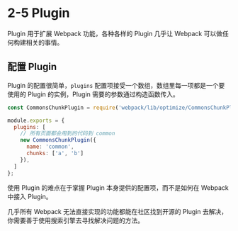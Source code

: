 # 2-5 Plugin
Plugin 用于扩展 Webpack 功能，各种各样的 Plugin 几乎让 Webpack 可以做任何构建相关的事情。


## 配置 Plugin
Plugin 的配置很简单，`plugins` 配置项接受一个数组，数组里每一项都是一个要使用的 Plugin 的实例，Plugin 需要的参数通过构造函数传入。
```js
const CommonsChunkPlugin = require('webpack/lib/optimize/CommonsChunkPlugin');

module.exports = {
  plugins: [
    // 所有页面都会用到的代码到 common
    new CommonsChunkPlugin({
      name: 'common',
      chunks: ['a', 'b']
    }),
  ]
};
```
使用 Plugin 的难点在于掌握 Plugin 本身提供的配置项，而不是如何在 Webpack 中接入 Plugin。

几乎所有 Webpack 无法直接实现的功能都能在社区找到开源的 Plugin 去解决，你需要善于使用搜索引擎去寻找解决问题的方法。
